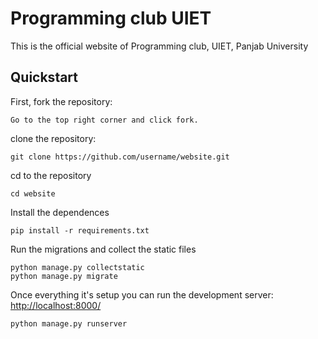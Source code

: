 # Programming club UIET #
This is the official website of Programming club, UIET, Panjab University

## Quickstart ##

First, fork the repository:

    Go to the top right corner and click fork.

clone the repository:

    git clone https://github.com/username/website.git

cd to the repository

    cd website

Install the dependences

    pip install -r requirements.txt

Run the migrations and collect the static files

    python manage.py collectstatic
    python manage.py migrate

Once everything it's setup you can run the development server: [http://localhost:8000/](http://localhost:8000/)

    python manage.py runserver


